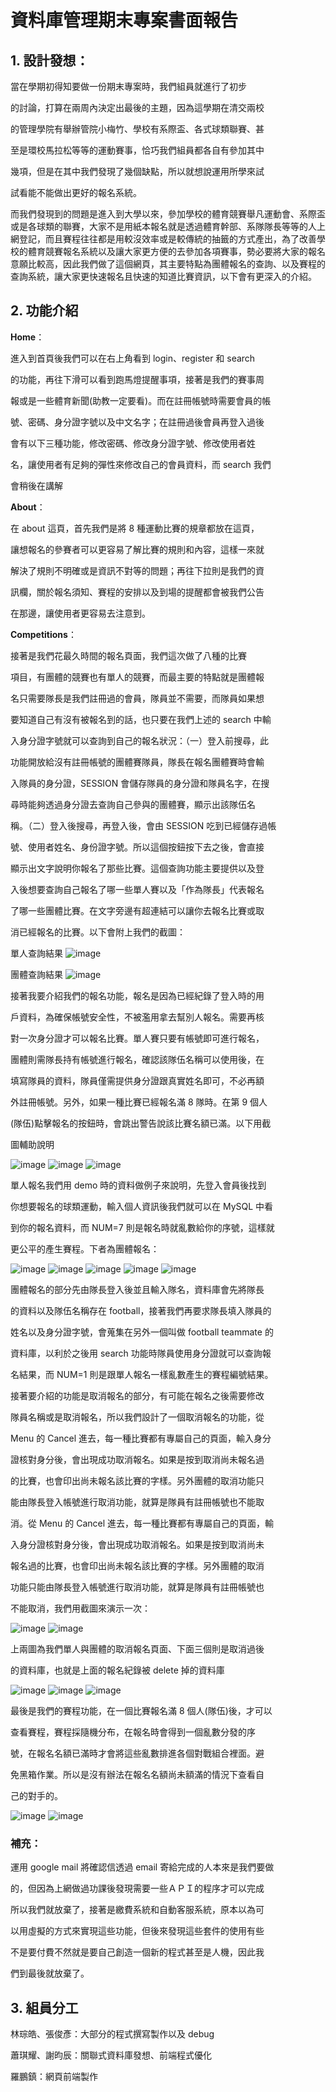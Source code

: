 ﻿<a name="br1"></a> 

# 資料庫管理期末專案書面報告

## 1\. 設計發想：

當在學期初得知要做一份期末專案時，我們組員就進行了初步

的討論，打算在兩周內決定出最後的主題，因為這學期在清交兩校

的管理學院有舉辦管院小梅竹、學校有系際盃、各式球類聯賽、甚

至是環校馬拉松等等的運動賽事，恰巧我們組員都各自有參加其中

幾項，但是在其中我們發現了幾個缺點，所以就想說運用所學來試

試看能不能做出更好的報名系統。

而我們發現到的問題是進入到大學以來，參加學校的體育競賽舉凡運動會、系際盃或是各球類的聯賽，大家不是用紙本報名就是透過體育幹部、系隊隊長等等的人上網登記，而且賽程往往都是用較沒效率或是較傳統的抽籤的方式產出，為了改善學校的體育競賽報名系統以及讓大家更方便的去參加各項賽事，勢必要將大家的報名意願比較高，因此我們做了這個網頁，其主要特點為團體報名的查詢、以及賽程的查詢系統，讓大家更快速報名且快速的知道比賽資訊，以下會有更深入的介紹。



<a name="br2"></a> 

## 2\. 功能介紹

**Home**：

進入到首頁後我們可以在右上角看到 login、register 和 search

的功能，再往下滑可以看到跑馬燈提醒事項，接著是我們的賽事周

報或是一些體育新聞(助教一定要看)。而在註冊帳號時需要會員的帳

號、密碼、身分證字號以及中文名字；在註冊過後會員再登入過後

會有以下三種功能，修改密碼、修改身分證字號、修改使用者姓

名，讓使用者有足夠的彈性來修改自己的會員資料，而 search 我們

會稍後在講解

**About**：

在 about 這頁，首先我們是將 8 種運動比賽的規章都放在這頁，

讓想報名的參賽者可以更容易了解比賽的規則和內容，這樣一來就

解決了規則不明確或是資訊不對等的問題；再往下拉則是我們的資

訊欄，關於報名須知、賽程的安排以及到場的提醒都會被我們公告

在那邊，讓使用者更容易去注意到。

**Competitions**：

接著是我們花最久時間的報名頁面，我們這次做了八種的比賽

項目，有團體的競賽也有單人的競賽，而最主要的特點就是團體報



<a name="br3"></a> 

名只需要隊長是我們註冊過的會員，隊員並不需要，而隊員如果想

要知道自己有沒有被報名到的話，也只要在我們上述的 search 中輸

入身分證字號就可以查詢到自己的報名狀況：（一）登入前搜尋，此

功能開放給沒有註冊帳號的團體賽隊員，隊長在報名團體賽時會輸

入隊員的身分證，SESSION 會儲存隊員的身分證和隊員名字，在搜

尋時能夠透過身分證去查詢自己參與的團體賽，顯示出該隊伍名

稱。（二）登入後搜尋，再登入後，會由 SESSION 吃到已經儲存過帳

號、使用者姓名、身份證字號。所以這個按鈕按下去之後，會直接

顯示出文字說明你報名了那些比賽。這個查詢功能主要提供以及登

入後想要查詢自己報名了哪一些單人賽以及「作為隊長」代表報名

了哪一些團體比賽。在文字旁邊有超連結可以讓你去報名比賽或取

消已經報名的比賽。以下會附上我們的截圖：

單人查詢結果
![image](https://github.com/s97302/db_finalproject/assets/136255897/fb774e7f-0513-49d2-92a3-4298658b437f)

團體查詢結果
![image](https://github.com/s97302/db_finalproject/assets/136255897/afb79740-48d5-4acb-bdbf-47c6c8c0bef0)

接著我要介紹我們的報名功能，報名是因為已經紀錄了登入時的用

戶資料，為確保帳號安全性，不被濫用拿去幫別人報名。需要再核

對一次身分證才可以報名比賽。單人賽只要有帳號即可進行報名，



<a name="br4"></a> 

團體則需隊長持有帳號進行報名，確認該隊伍名稱可以使用後，在

填寫隊員的資料，隊員僅需提供身分證跟真實姓名即可，不必再額

外註冊帳號。另外，如果一種比賽已經報名滿 8 隊時。在第 9 個人

(隊伍)點擊報名的按鈕時，會跳出警告說該比賽名額已滿。以下用截

圖輔助說明

![image](https://github.com/s97302/db_finalproject/assets/136255897/49e9edb1-da44-4f70-970c-56035a382da6)
![image](https://github.com/s97302/db_finalproject/assets/136255897/a6bac425-e62c-41ab-bce5-7b76c3e14cf1)
![image](https://github.com/s97302/db_finalproject/assets/136255897/b371ad9f-42f6-4d0b-a86b-549d25468097)

單人報名我們用 demo 時的資料做例子來說明，先登入會員後找到

你想要報名的球類運動，輸入個人資訊後我們就可以在 MySQL 中看

到你的報名資料，而 NUM=7 則是報名時就亂數給你的序號，這樣就

更公平的產生賽程。下者為團體報名：

![image](https://github.com/s97302/db_finalproject/assets/136255897/0dad79fb-b791-4a8a-a95a-f42bc74f50ad)
![image](https://github.com/s97302/db_finalproject/assets/136255897/ad537571-7141-4c9b-a6bb-780ee02ced85)
![image](https://github.com/s97302/db_finalproject/assets/136255897/4c7680bd-8ffd-4f59-8fa3-dde2d03a818f)
![image](https://github.com/s97302/db_finalproject/assets/136255897/0f67a4dd-435b-4b25-9fbe-7b1d9437ac86)
![image](https://github.com/s97302/db_finalproject/assets/136255897/449dafb2-4ff2-4228-b7b5-d4ea3f2e37f0)

<a name="br5"></a> 

團體報名的部分先由隊長登入後並且輸入隊名，資料庫會先將隊長

的資料以及隊伍名稱存在 football，接著我們再要求隊長填入隊員的

姓名以及身分證字號，會蒐集在另外一個叫做 football teammate 的

資料庫，以利於之後用 search 功能時隊員使用身分證就可以查詢報

名結果，而 NUM=1 則是跟單人報名一樣亂數產生的賽程編號結果。

接著要介紹的功能是取消報名的部分，有可能在報名之後需要修改

隊員名稱或是取消報名，所以我們設計了一個取消報名的功能，從

Menu 的 Cancel 進去，每一種比賽都有專屬自己的頁面，輸入身分

證核對身分後，會出現成功取消報名。如果是按到取消尚未報名過

的比賽，也會印出尚未報名該比賽的字樣。另外團體的取消功能只

能由隊長登入帳號進行取消功能，就算是隊員有註冊帳號也不能取

消。從 Menu 的 Cancel 進去，每一種比賽都有專屬自己的頁面，輸

入身分證核對身分後，會出現成功取消報名。如果是按到取消尚未



<a name="br6"></a> 

報名過的比賽，也會印出尚未報名該比賽的字樣。另外團體的取消

功能只能由隊長登入帳號進行取消功能，就算是隊員有註冊帳號也

不能取消，我們用截圖來演示一次：

![image](https://github.com/s97302/db_finalproject/assets/136255897/8aabcf3b-034d-4d17-8bb1-798e239dd8f8)
![image](https://github.com/s97302/db_finalproject/assets/136255897/b5549702-2778-4dfa-8404-4eafad627114)

上兩圖為我們單人與團體的取消報名頁面、下面三個則是取消過後

的資料庫，也就是上面的報名紀錄被 delete 掉的資料庫

![image](https://github.com/s97302/db_finalproject/assets/136255897/aab19b9b-99fd-4843-bb6b-e286c548e656)
![image](https://github.com/s97302/db_finalproject/assets/136255897/4c91a171-d796-4b9f-99e6-4084f84ef0b6)
![image](https://github.com/s97302/db_finalproject/assets/136255897/5b90b581-4cd3-4725-a257-572beabbc574)

最後是我們的賽程功能，在一個比賽報名滿 8 個人(隊伍)後，才可以

查看賽程，賽程採隨機分布，在報名時會得到一個亂數分發的序

號，在報名名額已滿時才會將這些亂數排進各個對戰組合裡面。避



<a name="br7"></a> 

免黑箱作業。所以是沒有辦法在報名名額尚未額滿的情況下查看自

己的對手的。

![image](https://github.com/s97302/db_finalproject/assets/136255897/660b0455-8df3-4bd6-815c-b366ba19d801)
![image](https://github.com/s97302/db_finalproject/assets/136255897/d00a1e1e-ea84-4fab-878d-d4516e8dc0e1)

### 補充：

運用 google mail 將確認信透過 email 寄給完成的人本來是我們要做

的，但因為上網做過功課後發現需要一些ＡＰＩ的程序才可以完成

所以我們就放棄了，接著是繳費系統和自動客服系統，原本以為可

以用虛擬的方式來實現這些功能，但後來發現這些套件的使用有些

不是要付費不然就是要自己創造一個新的程式甚至是人機，因此我

們到最後就放棄了。

## 3\. 組員分工

林琮皓、張俊彥：大部分的程式撰寫製作以及 debug

蕭琪耀、謝昀辰：關聯式資料庫發想、前端程式優化

羅鵬鎮：網頁前端製作

